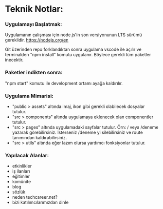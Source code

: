 # Teknik Notlar:

### Uygulamayı Başlatmak:

Uygulamanın çalışması için node.js'in son versiyonunun LTS sürümü gereklidir.
https://nodejs.org/en

Git üzerinden repo forklandıktan sonra uygulama vscode ile açılır ve terminalden "npm install" komutu uygulanır. Böylece gerekli tüm paketler inecektir.

### Paketler indikten sonra:
"npm start" komutu ile development ortamı ayağa kaldırılır.

### Uygulama Mimarisi:

- "public > assets" altında imaj, ikon gibi gerekli olabilecek dosyalar tutulur.
- "src > components" altında uygulamaya eklenecek olan componentler tutulur.
- "src > pages" altında uygulamadaki sayfalar tutulur. Örn: / veya /deneme yazarak görebilirsiniz. İsterseniz /deneme yi silebilirsiniz ve route tanımından kaldırabilirsiniz.
- "src > utils" altında eğer lazım olursa yardımcı fonksiyonlar tutulur. 

### Yapılacak Alanlar:

- etkinlikler
- iş ilanları
- eğitimler
- komünite
- blog
- sözlük
- neden techcareer.net?
- bizi katılımcılarımızdan dinle

